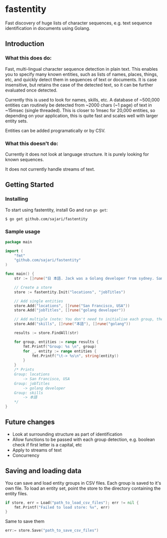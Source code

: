 # fastentity
Fast discovery of huge lists of character sequences, e.g. text sequence identification in documents using Golang.

## Introduction

### What this does do:
Fast, multi-lingual character sequence detection in plain text. This enables you to specify many known entities, such as lists of names, places, things, etc, and quickly detect them in sequences of text or documents. It is case insensitive, but retains the case of the detected text, so it can be further evaluated once detected.

Currently this is used to look for names, skills, etc. A database of ~500,000 entities can routinely be detected from ~2000 chars (~1 page) of text in ~15msec (single threaded). This is closer to 1msec for 20,000 entities, so depending on your application, this is quite fast and scales well with larger entity sets. 

Entities can be added programatically or by CSV.


### What this doesn't do:
Currently it does not look at language structure. It is purely looking for known sequences.

It does not currently handle streams of text.


## Getting Started
### Installing

To start using fastentity, install Go and run `go get`:

```sh
$ go get github.com/sajari/fastentity
```

### Sample usage
```go
package main

import (
	"fmt"
	"github.com/sajari/fastentity"
)

func main() {
	str := []rune("日 本語. Jack was a Golang developer from sydney. San Francisco, USA... Or so they say.")

	// Create a store
	store := fastentity.Init("locations", "jobTitles")

	// Add single entities
	store.Add("locations", []rune("San Francisco, USA"))
	store.Add("jobTitles", []rune("golang developer"))

	// Add multiple (note: You don't need to initialise each group, they will be auto created if they don't exist)
	store.Add("skills", []rune("本語"), []rune("golang")) 

	results := store.FindAll(str)

	for group, entities := range results {
		fmt.Printf("Group: %s \n", group)
		for _, entity := range entities {
			fmt.Printf("\t-> %s\n", string(entity))
		}
	}
	/* Prints
	Group: locations
		-> San Francisco, USA
	Group: jobTitles
		-> golang developer
	Group: skills
		-> 本語
	*/
}
```

## Future changes
- Look at surrounding structure as part of identification
- Allow functions to be passed with each group detection, e.g. boolean check if first letter is a capital, etc
- Apply to streams of text
- Concurrency

## Saving and loading data
You can save and load entity groups in CSV files. Each group is saved to it's own file. To load an entity set, point the store to the directory containing the entity files. 
```go
if store, err = Load("path_to_load_csv_files"); err != nil {
	fmt.Printf("Failed to load store: %v", err)
}
```

Same to save them
```go
err:= store.Save("path_to_save_csv_files")
```
